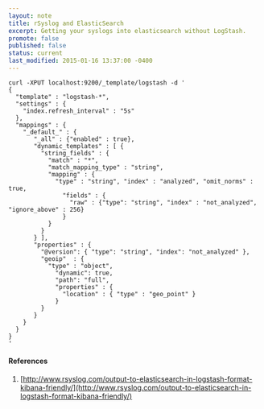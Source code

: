 ```yaml
---
layout: note
title: rSyslog and ElasticSearch
excerpt: Getting your syslogs into elasticsearch without LogStash.
promote: false
published: false
status: current
last_modified: 2015-01-16 13:37:00 -0400
---
```



    curl -XPUT localhost:9200/_template/logstash -d '
    {
      "template" : "logstash-*",
      "settings" : {
        "index.refresh_interval" : "5s"
      },
      "mappings" : {
        "_default_" : {
           "_all" : {"enabled" : true},
           "dynamic_templates" : [ {
             "string_fields" : {
               "match" : "*",
               "match_mapping_type" : "string",
               "mapping" : {
                 "type" : "string", "index" : "analyzed", "omit_norms" : true,
                   "fields" : {
                     "raw" : {"type": "string", "index" : "not_analyzed", "ignore_above" : 256}
                   }
               }
             }
           } ],
           "properties" : {
             "@version": { "type": "string", "index": "not_analyzed" },
             "geoip"  : {
               "type" : "object",
                 "dynamic": true,
                 "path": "full",
                 "properties" : {
                   "location" : { "type" : "geo_point" }
                 }
             }
           }
        }
      }
    }
    '



#### References

1. [http://www.rsyslog.com/output-to-elasticsearch-in-logstash-format-kibana-friendly/](http://www.rsyslog.com/output-to-elasticsearch-in-logstash-format-kibana-friendly/)